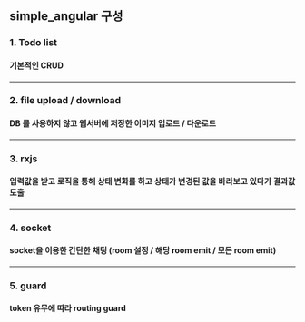 ## simple_angular 구성

### 1. Todo list
#### 기본적인 CRUD
----

### 2. file upload / download
#### DB 를 사용하지 않고 웹서버에 저장한 이미지 업로드 / 다운로드
----

### 3. rxjs
#### 입력값을 받고 로직을 통해 상태 변화를 하고 상태가 변경된 값을 바라보고 있다가 결과값 도출
----

### 4. socket
#### socket을 이용한 간단한 채팅 (room 설정 / 해당 room emit / 모든 room emit)
----

### 5. guard
#### token 유무에 따라 routing guard
